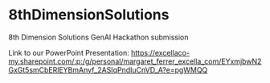 # 8thDimensionSolutions
8th Dimension Solutions GenAI Hackathon submission

Link to our PowerPoint Presentation: https://excellaco-my.sharepoint.com/:p:/g/personal/margaret_ferrer_excella_com/EYxmjbwN2GxGt5smCbERlEYBmAnyf_2ASIqPndIuCnVD_A?e=pgWMQQ
